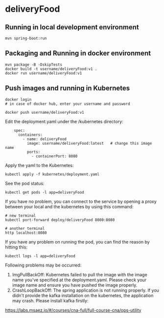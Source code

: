 # deliveryFood

## Running in local development environment

```
mvn spring-boot:run
```

## Packaging and Running in docker environment

```
mvn package -B -DskipTests
docker build -t username/deliveryFood:v1 .
docker run username/deliveryFood:v1
```

## Push images and running in Kubernetes

```
docker login 
# in case of docker hub, enter your username and password

docker push username/deliveryFood:v1
```

Edit the deployment.yaml under the /kubernetes directory:
```
    spec:
      containers:
        - name: deliveryFood
          image: username/deliveryFood:latest   # change this image name
          ports:
            - containerPort: 8080

```

Apply the yaml to the Kubernetes:
```
kubectl apply -f kubernetes/deployment.yaml
```

See the pod status:
```
kubectl get pods -l app=deliveryFood
```

If you have no problem, you can connect to the service by opening a proxy between your local and the kubernetes by using this command:
```
# new terminal
kubectl port-forward deploy/deliveryFood 8080:8080

# another terminal
http localhost:8080
```

If you have any problem on running the pod, you can find the reason by hitting this:
```
kubectl logs -l app=deliveryFood
```

Following problems may be occurred:

1. ImgPullBackOff:  Kubernetes failed to pull the image with the image name you've specified at the deployment.yaml. Please check your image name and ensure you have pushed the image properly.
1. CrashLoopBackOff: The spring application is not running properly. If you didn't provide the kafka installation on the kubernetes, the application may crash. Please install kafka firstly:

https://labs.msaez.io/#/courses/cna-full/full-course-cna/ops-utility

